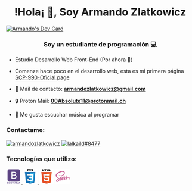 <h1 align="center">!Hola¡ 👋, Soy Armando Zlatkowicz</h1>       <a align="right" href="https://app.daily.dev/Zlatkowicz"><img src="https://api.daily.dev/devcards/9b3a813ffc374c8abf269870b3c0cc44.png?r=a7b" width="400" alt="Armando's Dev Card"/></a>
<h3 align="center">Soy un estudiante de programación 💻</h3>

- Estudio Desarrollo Web Front-End (Por ahora 👀) 

- Comenze hace poco en el desarrollo web, esta es mi primera página [SCP-990-Oficial page](https://scp-990.000webhostapp.com/)

- 📧 Mail de contacto: **armandozlatkowicz@gmail.com**

- 🔒 Proton Mail: **00Absolute11@protonmail.ch**

- 🎵  Me gusta escuchar música al programar

<h3 align="left"> Contactame: </h3>
<p align="left">
<a href="https://instagram.com/armandozlatkowicz" target="blank"><img align="center" src="https://raw.githubusercontent.com/rahuldkjain/github-profile-readme-generator/master/src/images/icons/Social/instagram.svg" alt="armandozlatkowicz" height="30" width="40" /></a>
<a href="https://discord.gg/Ialkaild#8477" target="blank"><img align="center" src="https://raw.githubusercontent.com/rahuldkjain/github-profile-readme-generator/master/src/images/icons/Social/discord.svg" alt="Ialkaild#8477" height="30" width="40" /></a>
</p>

<h3 align="left"> Tecnologías que utilizo: </h3>
<p align="left"> <a href="https://getbootstrap.com" target="_blank"> <img src="https://raw.githubusercontent.com/devicons/devicon/master/icons/bootstrap/bootstrap-plain-wordmark.svg" alt="bootstrap" width="40" height="40"/> </a> <a href="https://www.w3schools.com/css/" target="_blank"> <img src="https://raw.githubusercontent.com/devicons/devicon/master/icons/css3/css3-original-wordmark.svg" alt="css3" width="40" height="40"/> </a>  <img src="https://raw.githubusercontent.com/devicons/devicon/master/icons/html5/html5-original-wordmark.svg" alt="html5" width="40" height="40"/> </a>   <a href="https://sass-lang.com" target="_blank"> <img src="https://raw.githubusercontent.com/devicons/devicon/master/icons/sass/sass-original.svg" alt="sass" width="40" height="40"/> </a> </p> 
